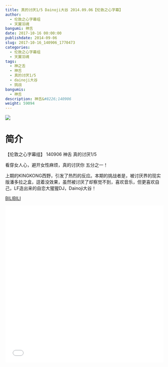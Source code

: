 ```yaml
---
title: 真的讨厌1/5 Dainoji大谷 2014.09.06【伦敦之心字幕】
author: 
  - 伦敦之心字幕组
  - 天翼羽魂
bangumi: 神舌
date: 2017-10-16 00:00:00
publishdate: 2014-09-06
slug: 2017-10-16_140906_1770473
categories: 
  - 伦敦之心字幕组
  - 天翼羽魂
tags: 
  - 神之舌
  - 神舌
  - 真的讨厌1/5
  - dainoji大谷
  - 挑战
bangumis: 
  - 神舌
description: 神舌&#8226;140906
weight: 59094
---
```


![](https://i.imgur.com/Uk5VWe2.jpg)

# 简介  
【伦敦之心字幕组】 140906 神舌 真的讨厌1/5


看穿女人心，避开女性麻烦，真的讨厌你 五分之一！


上期的KINGKONG西野，引发了热烈的反应。本期的挑战者是，被讨厌界的现实版潘多拉之盒，逗着没效果，虽然被讨厌了却察觉不到，喜欢音乐，但更喜欢自己，LF造出来的自恋大猩猩DJ，Dainoji大谷！

  [BILIBILI](https://www.bilibili.com/video/av1770473/)


<div class="vcontainer">  <iframe class='video' src="//www.bilibili.com/html/html5player.html?cid=2709192&aid=1770473" width="100%" height="500" frameborder="0" allowfullscreen="allowfullscreen"></iframe></div>
